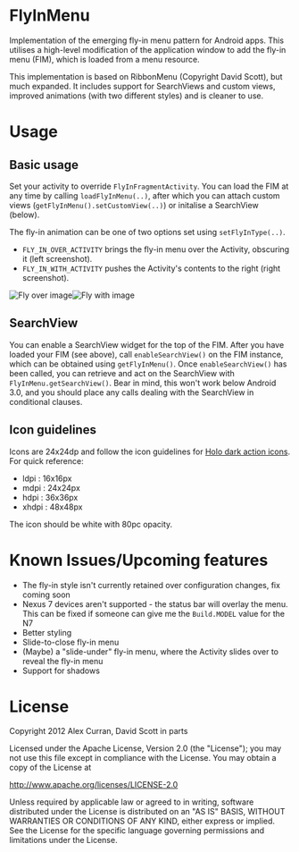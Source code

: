 FlyInMenu
==========

Implementation of the emerging fly-in menu pattern for Android apps. This utilises a high-level modification of the application window to add the fly-in menu (FIM), which is loaded from a menu resource.

This implementation is based on RibbonMenu (Copyright David Scott), but much expanded. It includes support for SearchViews and custom views, improved animations (with two different styles) and is cleaner to use.


Usage
=====

Basic usage
----
Set your activity to override `FlyInFragmentActivity`. You can load the FIM at any time by calling `loadFlyInMenu(..)`, after which you can attach custom views (`getFlyInMenu().setCustomView(..)`) or initalise a SearchView (below).

The fly-in animation can be one of two options set using `setFlyInType(..)`.
* `FLY_IN_OVER_ACTIVITY` brings the fly-in menu over the Activity, obscuring it (left screenshot). 
* `FLY_IN_WITH_ACTIVITY` pushes the Activity's contents to the right (right screenshot).

![Fly over image](https://github.com/Espiandev/FlyInMenu/raw/master/screen_fly_over.png)![Fly with image](https://github.com/Espiandev/FlyInMenu/raw/master/screen_fly_with.png)

SearchView
-----
You can enable a SearchView widget for the top of the FIM. After you have loaded your FIM (see above), call `enableSearchView()` on the FIM instance, which can be obtained using `getFlyInMenu()`. Once `enableSearchView()` has been called, you can retrieve and act on the SearchView with `FlyInMenu.getSearchView()`. Bear in mind, this won't work below Android 3.0, and you should place any calls dealing with the SearchView in conditional clauses.

Icon guidelines
-----
Icons are 24x24dp and follow the icon guidelines for [Holo dark action icons](http://developer.android.com/design/style/iconography.html#action-bar). For quick reference:  
* ldpi : 16x16px
* mdpi : 24x24px
* hdpi : 36x36px
* xhdpi : 48x48px  

The icon should be white with 80pc opacity. 

Known Issues/Upcoming features
======

* The fly-in style isn't currently retained over configuration changes, fix coming soon
* Nexus 7 devices aren't supported \- the status bar will overlay the menu. This can be fixed if someone can give me the `Build.MODEL` value for the N7
* Better styling
* Slide\-to\-close fly\-in menu
* \(Maybe\) a "slide-under" fly\-in menu, where the Activity slides over to reveal the fly-in menu
* Support for shadows

License
=======

Copyright 2012 Alex Curran, David Scott in parts

Licensed under the Apache License, Version 2.0 (the "License");
you may not use this file except in compliance with the License.
You may obtain a copy of the License at

   http://www.apache.org/licenses/LICENSE-2.0

Unless required by applicable law or agreed to in writing, software
distributed under the License is distributed on an "AS IS" BASIS,
WITHOUT WARRANTIES OR CONDITIONS OF ANY KIND, either express or implied.
See the License for the specific language governing permissions and
limitations under the License.